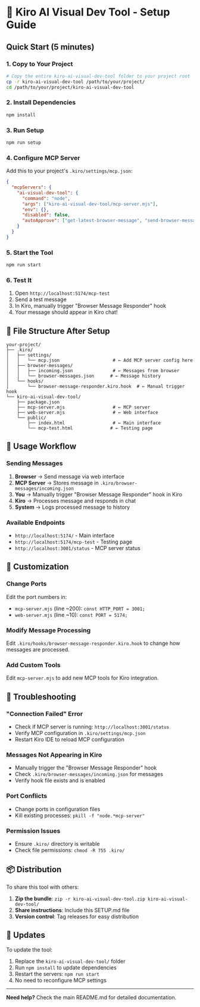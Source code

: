 # 🚀 Kiro AI Visual Dev Tool - Setup Guide

## Quick Start (5 minutes)

### 1. Copy to Your Project
```bash
# Copy the entire kiro-ai-visual-dev-tool folder to your project root
cp -r kiro-ai-visual-dev-tool /path/to/your/project/
cd /path/to/your/project/kiro-ai-visual-dev-tool
```

### 2. Install Dependencies
```bash
npm install
```

### 3. Run Setup
```bash
npm run setup
```

### 4. Configure MCP Server
Add this to your project's `.kiro/settings/mcp.json`:

```json
{
  "mcpServers": {
    "ai-visual-dev-tool": {
      "command": "node",
      "args": ["kiro-ai-visual-dev-tool/mcp-server.mjs"],
      "env": {},
      "disabled": false,
      "autoApprove": ["get-latest-browser-message", "send-browser-message"]
    }
  }
}
```

### 5. Start the Tool
```bash
npm run start
```

### 6. Test It
1. Open `http://localhost:5174/mcp-test`
2. Send a test message
3. In Kiro, manually trigger "Browser Message Responder" hook
4. Your message should appear in Kiro chat!

## 📁 File Structure After Setup

```
your-project/
├── .kiro/
│   ├── settings/
│   │   └── mcp.json                    # ← Add MCP server config here
│   ├── browser-messages/
│   │   ├── incoming.json               # ← Messages from browser
│   │   └── browser-messages.json      # ← Message history
│   └── hooks/
│       └── browser-message-responder.kiro.hook  # ← Manual trigger hook
└── kiro-ai-visual-dev-tool/
    ├── package.json
    ├── mcp-server.mjs                  # ← MCP server
    ├── web-server.mjs                  # ← Web interface
    └── public/
        ├── index.html                  # ← Main interface
        └── mcp-test.html              # ← Testing page
```

## 🎯 Usage Workflow

### Sending Messages
1. **Browser** → Send message via web interface
2. **MCP Server** → Stores message in `.kiro/browser-messages/incoming.json`
3. **You** → Manually trigger "Browser Message Responder" hook in Kiro
4. **Kiro** → Processes message and responds in chat
5. **System** → Logs processed message to history

### Available Endpoints
- `http://localhost:5174/` - Main interface
- `http://localhost:5174/mcp-test` - Testing page
- `http://localhost:3001/status` - MCP server status

## 🔧 Customization

### Change Ports
Edit the port numbers in:
- `mcp-server.mjs` (line ~200): `const HTTP_PORT = 3001;`
- `web-server.mjs` (line ~10): `const PORT = 5174;`

### Modify Message Processing
Edit `.kiro/hooks/browser-message-responder.kiro.hook` to change how messages are processed.

### Add Custom Tools
Edit `mcp-server.mjs` to add new MCP tools for Kiro integration.

## 🐛 Troubleshooting

### "Connection Failed" Error
- Check if MCP server is running: `http://localhost:3001/status`
- Verify MCP configuration in `.kiro/settings/mcp.json`
- Restart Kiro IDE to reload MCP configuration

### Messages Not Appearing in Kiro
- Manually trigger the "Browser Message Responder" hook
- Check `.kiro/browser-messages/incoming.json` for messages
- Verify hook file exists and is enabled

### Port Conflicts
- Change ports in configuration files
- Kill existing processes: `pkill -f "node.*mcp-server"`

### Permission Issues
- Ensure `.kiro/` directory is writable
- Check file permissions: `chmod -R 755 .kiro/`

## 📦 Distribution

To share this tool with others:

1. **Zip the bundle**: `zip -r kiro-ai-visual-dev-tool.zip kiro-ai-visual-dev-tool/`
2. **Share instructions**: Include this SETUP.md file
3. **Version control**: Tag releases for easy distribution

## 🔄 Updates

To update the tool:

1. Replace the `kiro-ai-visual-dev-tool/` folder
2. Run `npm install` to update dependencies
3. Restart the servers: `npm run start`
4. No need to reconfigure MCP settings

---

**Need help?** Check the main README.md for detailed documentation.